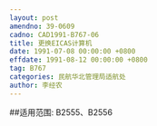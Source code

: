 ```yaml
---
layout: post
amendno: 39-0609
cadno: CAD1991-B767-06
title: 更换EICAS计算机
date: 1991-07-08 00:00:00 +0800
effdate: 1991-08-12 00:00:00 +0800
tag: B767
categories: 民航华北管理局适航处
author: 李经农
---
```


##适用范围:
B2555、B2556

